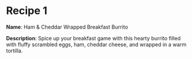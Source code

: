 # Recipe 1

**Name**: Ham & Cheddar Wrapped Breakfast Burrito

**Description**: Spice up your breakfast game with this hearty burrito filled with fluffy scrambled eggs, ham, cheddar cheese, and wrapped in a warm tortilla.
